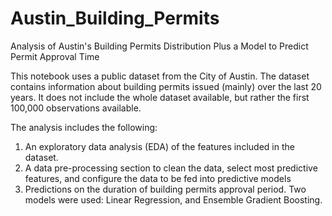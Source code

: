 # Austin_Building_Permits
Analysis of Austin's Building Permits Distribution Plus a Model to Predict Permit Approval Time

This notebook uses a public dataset from the City of Austin. The dataset contains information about building permits issued (mainly) over
the last 20 years. It does not include the whole dataset available, but rather the first 100,000 observations available.

The analysis includes the following:
1. An exploratory data analysis (EDA) of the features included in the dataset. 
2. A data pre-processing section to clean the data, select most predictive features, and configure the data to be fed into predictive models
3. Predictions on the duration of building permits approval period. Two models were used: Linear Regression, and Ensemble Gradient Boosting.
